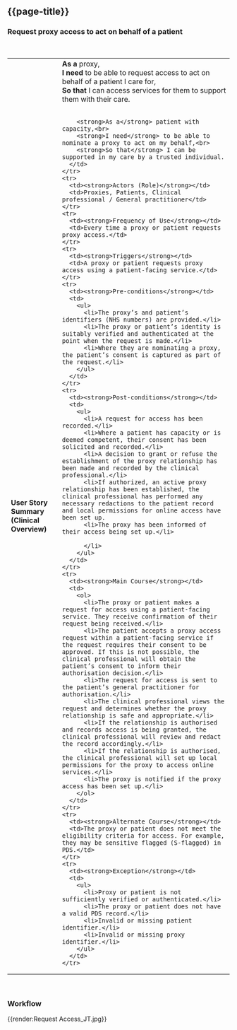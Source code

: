 ## {{page-title}}

### 	Request proxy access to act on behalf of a patient

<br>

<table class="assets" title="Proxy Access Use Case">
  <tbody>
    <tr>
      <td><strong>User Story Summary (Clinical Overview)</strong></td>
      <td>
        <strong>As a</strong> proxy,<br>
        <strong>I need</strong> to be able to request access to act on behalf of a patient I care for,<br>
        <strong>So that</strong> I can access services for them to support them with their care.<br><br>
        
        <strong>As a</strong> patient with capacity,<br>
        <strong>I need</strong> to be able to nominate a proxy to act on my behalf,<br>
        <strong>So that</strong> I can be supported in my care by a trusted individual.
      </td>
    </tr>
    <tr>
      <td><strong>Actors (Role)</strong></td>
      <td>Proxies, Patients, Clinical professional / General practitioner</td>
    </tr>
    <tr>
      <td><strong>Frequency of Use</strong></td>
      <td>Every time a proxy or patient requests proxy access.</td>
    </tr>
    <tr>
      <td><strong>Triggers</strong></td>
      <td>A proxy or patient requests proxy access using a patient-facing service.</td>
    </tr>
    <tr>
      <td><strong>Pre-conditions</strong></td>
      <td>
        <ul>
          <li>The proxy’s and patient’s identifiers (NHS numbers) are provided.</li>
          <li>The proxy or patient’s identity is suitably verified and authenticated at the point when the request is made.</li>
          <li>Where they are nominating a proxy, the patient’s consent is captured as part of the request.</li>
        </ul>
      </td>
    </tr>
    <tr>
      <td><strong>Post-conditions</strong></td>
      <td>
        <ul>
          <li>A request for access has been recorded.</li>
          <li>Where a patient has capacity or is deemed competent, their consent has been solicited and recorded.</li>
          <li>A decision to grant or refuse the establishment of the proxy relationship has been made and recorded by the clinical professional.</li>
          <li>If authorized, an active proxy relationship has been established, the clinical professional has performed any necessary redactions to the patient record and local permissions for online access have been set up.
          <li>The proxy has been informed of their access being set up.</li>
            
          </li>
        </ul>
      </td>
    </tr>
    <tr>
      <td><strong>Main Course</strong></td>
      <td>
        <ol>
          <li>The proxy or patient makes a request for access using a patient-facing service. They receive confirmation of their request being received.</li>
          <li>The patient accepts a proxy access request within a patient-facing service if the request requires their consent to be approved. If this is not possible, the clinical professional will obtain the patient’s consent to inform their authorisation decision.</li>
          <li>The request for access is sent to the patient’s general practitioner for authorisation.</li>
          <li>The clinical professional views the request and determines whether the proxy relationship is safe and appropriate.</li>
          <li>If the relationship is authorised and records access is being granted, the clinical professional will review and redact the record accordingly.</li>
          <li>If the relationship is authorised, the clinical professional will set up local permissions for the proxy to access online services.</li>
          <li>The proxy is notified if the proxy access has been set up.</li>
        </ol>
      </td>
    </tr>
    <tr>
      <td><strong>Alternate Course</strong></td>
      <td>The proxy or patient does not meet the eligibility criteria for access. For example, they may be sensitive flagged (S-flagged) in PDS.</td>
    </tr>
    <tr>
      <td><strong>Exception</strong></td>
      <td>
        <ul>
          <li>Proxy or patient is not sufficiently verified or authenticated.</li>
          <li>The proxy or patient does not have a valid PDS record.</li>
          <li>Invalid or missing patient identifier.</li>
          <li>Invalid or missing proxy identifier.</li>
        </ul>
      </td>
    </tr>
  </tbody>
</table>
<br>

### Workflow
{{render:Request Access_JT.jpg}}

